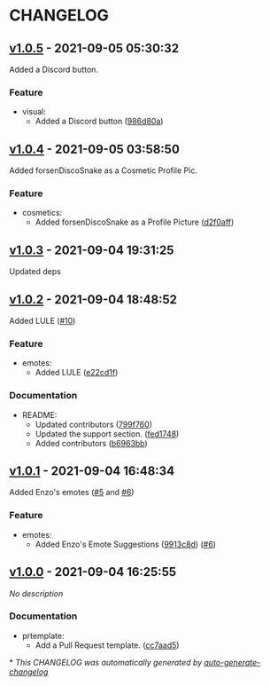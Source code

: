# CHANGELOG

## [v1.0.5](https://github.com/mmattDonk/emoteracer.xyz/releases/tag/v1.0.5) - 2021-09-05 05:30:32

Added a Discord button.

### Feature

- visual:
  - Added a Discord button ([986d80a](https://github.com/mmattDonk/emoteracer.xyz/commit/986d80aa2349660211eb33a4b956c73fcec727ea))

## [v1.0.4](https://github.com/mmattDonk/emoteracer.xyz/releases/tag/v1.0.4) - 2021-09-05 03:58:50

Added forsenDiscoSnake as a Cosmetic Profile Pic.

### Feature

- cosmetics:
  - Added forsenDiscoSnake as a Profile Picture ([d2f0aff](https://github.com/mmattDonk/emoteracer.xyz/commit/d2f0aff2a69ff2fefb2d27fe79e2b70ff406dc20))

## [v1.0.3](https://github.com/mmattDonk/emoteracer.xyz/releases/tag/v1.0.3) - 2021-09-04 19:31:25

Updated deps

## [v1.0.2](https://github.com/mmattDonk/emoteracer.xyz/releases/tag/v1.0.2) - 2021-09-04 18:48:52

Added LULE ([#10](https://github.com/mmattbtw/emoteracer.xyz/issues/10))

### Feature

- emotes:
  - Added LULE ([e22cd1f](https://github.com/mmattDonk/emoteracer.xyz/commit/e22cd1f79e722cc29b1fe0f139428ebccf4cecee))

### Documentation

- README:
  - Updated contributors ([799f760](https://github.com/mmattDonk/emoteracer.xyz/commit/799f76042c88a4a3a9c1598c72d8c03b6ac6aaf4))
  - Updated the support section. ([fed1748](https://github.com/mmattDonk/emoteracer.xyz/commit/fed1748f4cbaf44f6d2a553c9b8bf3c146b29321))
  - Added contributors ([b6963bb](https://github.com/mmattDonk/emoteracer.xyz/commit/b6963bb4200231445ec2239c9a7fb0fe88239574))

## [v1.0.1](https://github.com/mmattDonk/emoteracer.xyz/releases/tag/v1.0.1) - 2021-09-04 16:48:34

Added Enzo's emotes ([#5](https://github.com/mmattbtw/emoteracer.xyz/issues/5) and [#6](https://github.com/mmattbtw/emoteracer.xyz/pull/6))

### Feature

- emotes:
  - Added Enzo's Emote Suggestions ([9913c8d](https://github.com/mmattDonk/emoteracer.xyz/commit/9913c8d512c8e6f78fdba0e428e0399a5105739b)) ([#6](https://github.com/mmattDonk/emoteracer.xyz/pull/6))

## [v1.0.0](https://github.com/mmattDonk/emoteracer.xyz/releases/tag/v1.0.0) - 2021-09-04 16:25:55

*No description*

### Documentation

- prtemplate:
  - Add a Pull Request template. ([cc7aad5](https://github.com/mmattDonk/emoteracer.xyz/commit/cc7aad5fde50819b4f780d7c487f13b9347a0d06))

\* *This CHANGELOG was automatically generated by [auto-generate-changelog](https://github.com/BobAnkh/auto-generate-changelog)*
